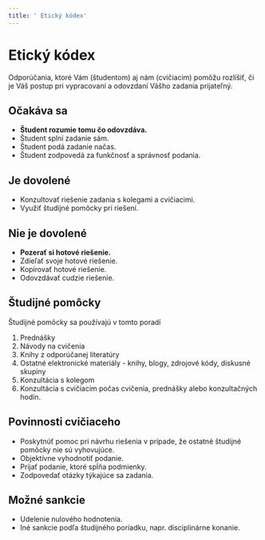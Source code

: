 ```yaml
---
title: ' Etický kódex'
---
```


# Etický kódex

Odporúčania, ktoré Vám (študentom) aj nám (cvičiacim) pomôžu rozlíšiť,
či je Váš postup pri vypracovaní a odovzdaní Vášho zadania prijateľný.

## Očakáva sa

  -  **Študent rozumie tomu čo odovzdáva.**
  -  Študent splní zadanie sám.
  -  Študent podá zadanie načas.
  -  Študent zodpovedá za funkčnosť a správnosť podania.

## Je dovolené

  -  Konzultovať riešenie zadania s kolegami a cvičiacimi.
  -  Využiť študijné pomôcky pri riešení.

## Nie je dovolené

  -  **Pozerať si hotové riešenie.**
  -  Zdieľať svoje hotové riešenie.
  -  Kopírovať hotové riešenie.
  -  Odovzdávať cudzie riešenie.

## Študijné pomôcky

Študijné pomôcky sa používajú v tomto poradí

1.   Prednášky
2.   Návody na cvičenia
3.   Knihy z odporúčanej literatúry
4.   Ostatné elektronické materiály - knihy, blogy, zdrojové kódy,
    diskusné skupiny
5.   Konzultácia s kolegom
6.   Konzultácia s cvičiacim počas cvičenia, prednášky alebo
    konzultačných hodín.

## Povinnosti cvičiaceho

  - Poskytnúť pomoc pri návrhu riešenia v prípade, že ostatné študijné
    pomôcky nie sú vyhovujúce.
  - Objektívne vyhodnotiť podanie.
  - Prijať podanie, ktoré spĺňa podmienky.
  - Zodpovedať otázky týkajúce sa zadania.

## Možné sankcie

  - Udelenie nulového hodnotenia.
  - Iné sankcie podľa študijného poriadku, napr. disciplinárne konanie.